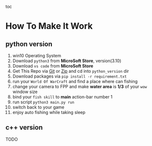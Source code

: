 toc

# How To Make It Work
## python version
1. win10 Operating System
2. Download ```python3``` from **MicroSoft Store**, version(3.10)
3. Download ```vs code``` from **MicroSoft Store**
4. Get This Repo via [Git](https://gitforwindows.org/) or [Zip](https://github.com/Greetlist/wow_fishing_script/archive/refs/heads/master.zip) and cd into ```python_version``` dir
5. Download packages via ```pip install -r requirement.txt```
6. run your ```World Of WarCraft``` and find a place where can fishing
7. change your camera to FPP and make **water area** is **1/3** of your ```wow``` window size
8. bind your ```fish skill``` to **main** action-bar number 1
9. run script ```python3 main.py run```
10. switch back to your game
11. enjoy auto fishing while taking sleep

## c++ version
TODO